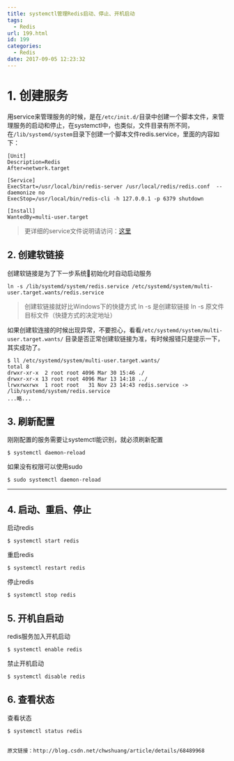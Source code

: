 ```yaml
---
title: systemctl管理Redis启动、停止、开机启动
tags:
  - Redis
url: 199.html
id: 199
categories:
  - Redis
date: 2017-09-05 12:23:32
---
```


1\. 创建服务
========

用service来管理服务的时候，是在`/etc/init.d/`目录中创建一个脚本文件，来管理服务的启动和停止，在systemctl中，也类似，文件目录有所不同，在`/lib/systemd/system`目录下创建一个脚本文件redis.service，里面的内容如下：

    [Unit]
    Description=Redis
    After=network.target
    
    [Service]
    ExecStart=/usr/local/bin/redis-server /usr/local/redis/redis.conf  --daemonize no
    ExecStop=/usr/local/bin/redis-cli -h 127.0.0.1 -p 6379 shutdown
    
    [Install]
    WantedBy=multi-user.target
    

> 更详细的service文件说明请访问：[这里](http://www.csdn.net/article/2015-02-27/2824034)

2\. 创建软链接
---------

创建软链接是为了下一步系统初始化时自动启动服务

    ln -s /lib/systemd/system/redis.service /etc/systemd/system/multi-user.target.wants/redis.service

> 创建软链接就好比Windows下的快捷方式 ln -s 是创建软链接 ln -s 原文件 目标文件（快捷方式的决定地址）

如果创建软连接的时候出现异常，不要担心，看看`/etc/systemd/system/multi-user.target.wants/` 目录是否正常创建软链接为准，有时候报错只是提示一下，其实成功了。

    $ ll /etc/systemd/system/multi-user.target.wants/
    total 8
    drwxr-xr-x  2 root root 4096 Mar 30 15:46 ./
    drwxr-xr-x 13 root root 4096 Mar 13 14:18 ../
    lrwxrwxrwx  1 root root   31 Nov 23 14:43 redis.service -> /lib/systemd/system/redis.service
    ...略...

3\. 刷新配置
--------

刚刚配置的服务需要让systemctl能识别，就必须刷新配置

    $ systemctl daemon-reload

如果没有权限可以使用sudo

    $ sudo systemctl daemon-reload

* * *

4\. 启动、重启、停止
------------

启动redis

    $ systemctl start redis

重启redis

    $ systemctl restart redis

停止redis

    $ systemctl stop redis

5\. 开机自启动
---------

redis服务加入开机启动

    $ systemctl enable redis

禁止开机启动

    $ systemctl disable redis

6\. 查看状态
--------

查看状态

    $ systemctl status redis
    
    
    原文链接：http://blog.csdn.net/chwshuang/article/details/68489968